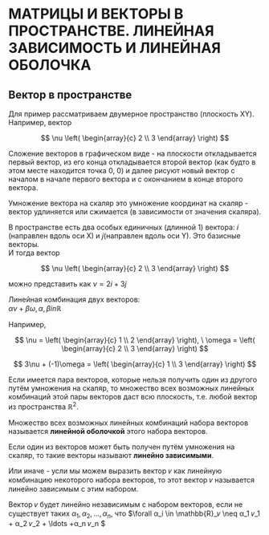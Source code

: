 # МАТРИЦЫ И ВЕКТОРЫ В ПРОСТРАНСТВЕ. ЛИНЕЙНАЯ ЗАВИСИМОСТЬ И ЛИНЕЙНАЯ ОБОЛОЧКА
## Вектор в пространстве
Для пример рассматриваем двумерное пространство (плоскость XY). \
Например, вектор

$$
\nu
\left(
    \begin{array}{c}
      2 \\
      3
    \end{array}
  \right)
$$

Сложение векторов в графическом виде - на плоскости откладывается первый вектор, из его конца откладывается второй вектор (как будто в этом месте находится точка 0, 0) 
и далее рисуют новый вектор с началом в начале первого вектора и с окончанием в конце второго вектора.

Умножение вектора на скаляр это умножение координат на скаляр - вектор удлиняется или сжимается (в зависимости от значения скаляра).

В пространстве есть два особых единичных (длинной 1) вектора: *i* (направлен вдоль оси X) и *j*(направлен вдоль оси Y). Это базисные векторы. \
И тогда вектор 

$$
\nu
\left(
    \begin{array}{c}
      2 \\
      3
    \end{array}
  \right)
$$

можно представить как $\nu = 2i + 3j$

Линейная комбинация двух векторов: \
$\alpha \nu + \beta \omega , \alpha, \beta in \mathbb{R}$

Например,

$$
\nu =
\left(
    \begin{array}{c}
      1 \\
      2
    \end{array}
  \right), \
\omega =
\left(
    \begin{array}{c}
      2 \\
      3
    \end{array}
  \right)
$$

$$
3\nu + (-1)\omega = 
\left(
    \begin{array}{c}
      1 \\
      3
    \end{array}
  \right) 
$$

Если имеется пара векторов, которые нельзя получить один из другого путём умножения на скаляр, 
то множество всех возможных линейных комбинаций этой пары векторов даст всю плоскость, 
т.е. любой вектор из пространства $\mathbb{R}^2$.

Множество всех возможных линейных комбинаций набора векторов называется **линейной оболочкой** этого набора векторов.

Если один из векторов может быть получен путём умножения на скаляр, то такие векторы называют **линейно зависимыми**.

Или иначе - усли мы можем выразить вектор 𝑣 как линейную комбинацию некоторого набора векторов, то этот вектор 𝑣 называется линейно зависимым с этим набором.

Вектор 𝑣 будет линейно независимым с набором векторов, если не существует таких $α_1 ,  α_2 , \ldots , α_n$, 
что $\forall α_i \in \mathbb{R}_𝑣 \neq α_1 𝑣_1 + α_2 𝑣_2 + \ldots +α_n 𝑣_n
$
